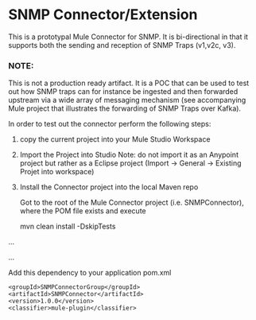 # SNMP Connector/Extension

This is a prototypal Mule Connector for SNMP. It is bi-directional in that it supports both the sending and reception of SNMP Traps (v1,v2c, v3).

### NOTE: 
This is not a production ready artifact. It is a POC that can be used to test out how SNMP traps can for instance be ingested and then forwarded upstream via a wide array of messaging mechanism (see accompanying Mule project that illustrates the forwarding of SNMP Traps over Kafka).

In order to test out the connector perform the following steps:

1) copy the current project into your Mule Studio Workspace

2) Import the Project into Studio
  Note: do not import it as an Anypoint project but rather as a Eclipse project (Import -> General -> Existing Projet into 
  workspace)

3) Install the Connector project into the local Maven repo

   Got to the root of the Mule Connector project (i.e. SNMPConnector), where the POM file exists and execute

    mvn clean install -DskipTests









...


...


Add this dependency to your application pom.xml

```
<groupId>SNMPConnectorGroup</groupId>
<artifactId>SNMPConnector</artifactId>
<version>1.0.0</version>
<classifier>mule-plugin</classifier>
```
